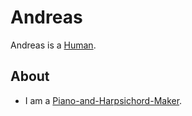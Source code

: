 # Andreas

Andreas is a [Human](40000001.md).

## About

- I am a [Piano-and-Harpsichord-Maker](202000027.md).
